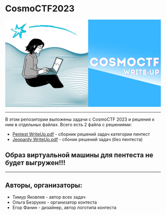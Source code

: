 # CosmoCTF2023
![Image alt](https://github.com/AskoRBINKAs/CosmoCTF2023/blob/main/kD6wluPFAVg.jpg)
____
В этом репозитории выложены задачи с CosmoCTF 2023 и решения к ним в отдельных файлах.
Всего есть 2 файла с решениями:
* [Pentest WriteUp.pdf](https://github.com/AskoRBINKAs/CosmoCTF2023/blob/main/Pentest%20WriteUp.pdf) - сборник решений задач категории пентест
* [Jeopardy WriteUp.pdf](https://github.com/AskoRBINKAs/CosmoCTF2023/blob/main/Jeopardy%20WriteUp.pdf) - сбоник решений задач (без пентеста)

## Образ виртуальной машины для пентеста не будет выгружен!!!
____
## Авторы, организаторы:
* Тимур Яковлев - автор всех задач
* Ольга Безруких - организатор контеста
* Егор Фанин - дизайнер, автор логотипа контеста

